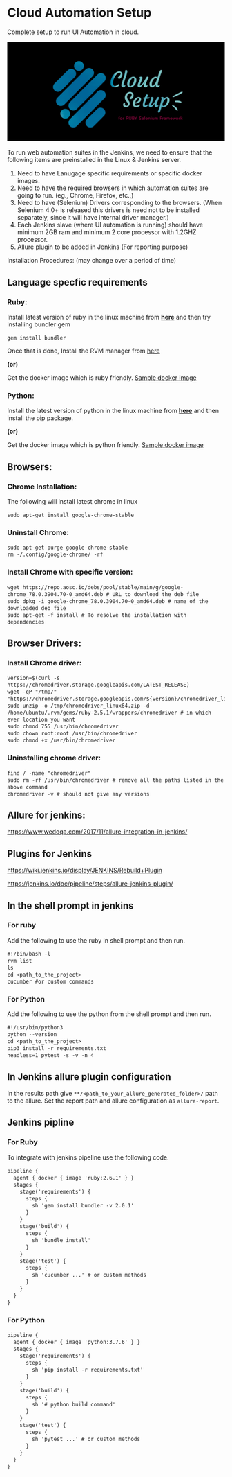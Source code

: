 # Cloud Automation Setup
Complete setup to run UI Automation in cloud.

![alt text](Cloud-Setup.png)

To run web automation suites in the Jenkins, we need to ensure that the following items are preinstalled in the Linux & Jenkins server.

1. Need to have Lanugage specific requirements or specific docker images.
2. Need to have the required browsers in which automation suites are going to run. (eg., Chrome, Firefox, etc.,)
3. Need to have (Selenium) Drivers corresponding to the browsers. (When Selenium 4.0+ is released this drivers is need not to be installed separately, since it will have internal driver manager.)
4. Each Jenkins slave (where UI automation is running) should have minimum 2GB ram and minimum 2 core processor with 1.2GHZ processor.
5. Allure plugin to be added in Jenkins (For reporting purpose)


Installation Procedures: (may change over a period of time)


## Language specfic requirements

### Ruby:

Install latest version of ruby in the linux machine from **[here](https://www.ruby-lang.org/en/documentation/installation/)** and then try installing bundler gem
```
gem install bundler
```
Once that is done, Install the RVM manager from [here](https://rvm.io/rvm/install)

**(or)**

Get the docker image which is ruby friendly. [Sample docker image](https://hub.docker.com/_/ruby)


### Python:

Install the latest version of python in the linux machine from **[here](https://docs.python-guide.org/starting/install3/linux/)** and then install the pip package.

**(or)**

Get the docker image which is python friendly. [Sample docker image](https://hub.docker.com/_/python)


## Browsers:

### Chrome Installation:
The following will install latest chrome in linux
```
sudo apt-get install google-chrome-stable
```

### Uninstall Chrome:
```
sudo apt-get purge google-chrome-stable
rm ~/.config/google-chrome/ -rf
```

### Install Chrome with specific version:
```
wget https://repo.aosc.io/debs/pool/stable/main/g/google-chrome_78.0.3904.70-0_amd64.deb # URL to download the deb file
sudo dpkg -i google-chrome_78.0.3904.70-0_amd64.deb # name of the downloaded deb file
sudo apt-get -f install # To resolve the installation with dependencies
```


## Browser Drivers:

### Install Chrome driver:
```
version=$(curl -s https://chromedriver.storage.googleapis.com/LATEST_RELEASE)
wget -qP "/tmp/" "https://chromedriver.storage.googleapis.com/${version}/chromedriver_linux64.zip"
sudo unzip -o /tmp/chromedriver_linux64.zip -d /home/ubuntu/.rvm/gems/ruby-2.5.1/wrappers/chromedriver # in which ever location you want
sudo chmod 755 /usr/bin/chromedriver
sudo chown root:root /usr/bin/chromedriver
sudo chmod +x /usr/bin/chromedriver
```

### Uninstalling chrome driver:
```
find / -name "chromedriver"
sudo rm -rf /usr/bin/chromedriver # remove all the paths listed in the above command
chromedriver -v # should not give any versions
```


## Allure for jenkins:

https://www.wedoqa.com/2017/11/allure-integration-in-jenkins/



## Plugins for Jenkins

https://wiki.jenkins.io/display/JENKINS/Rebuild+Plugin

https://jenkins.io/doc/pipeline/steps/allure-jenkins-plugin/

## In the shell prompt in jenkins

### For ruby

Add the following to use the ruby in shell prompt and then run.
```
#!/bin/bash -l
rvm list
ls
cd <path_to_the_project>
cucumber #or custom commands
```

### For Python

Add the following to use the python from the shell prompt and then run.
```
#!/usr/bin/python3
python --version
cd <path_to_the_project>
pip3 install -r requirements.txt
headless=1 pytest -s -v -n 4
```

## In Jenkins allure plugin configuration

In the results path give `**/<path_to_your_allure_generated_folder>/` path to the allure.
Set the report path and allure configuration as `allure-report`.

## Jenkins pipline

### For Ruby
To integrate with jenkins pipeline use the following code.
```
pipeline {
  agent { docker { image 'ruby:2.6.1' } }
  stages {
    stage('requirements') {
      steps {
        sh 'gem install bundler -v 2.0.1'
      }
    }
    stage('build') {
      steps {
        sh 'bundle install'
      }
    }
    stage('test') {
      steps {
        sh 'cucumber ...' # or custom methods 
      }   
    }
  }
}
```

### For Python
```
pipeline {
  agent { docker { image 'python:3.7.6' } }
  stages {
    stage('requirements') {
      steps {
        sh 'pip install -r requirements.txt'
      }
    }
    stage('build') {
      steps {
        sh '# python build command'
      }
    }
    stage('test') {
      steps {
        sh 'pytest ...' # or custom methods 
      }   
    }
  }
}
```
